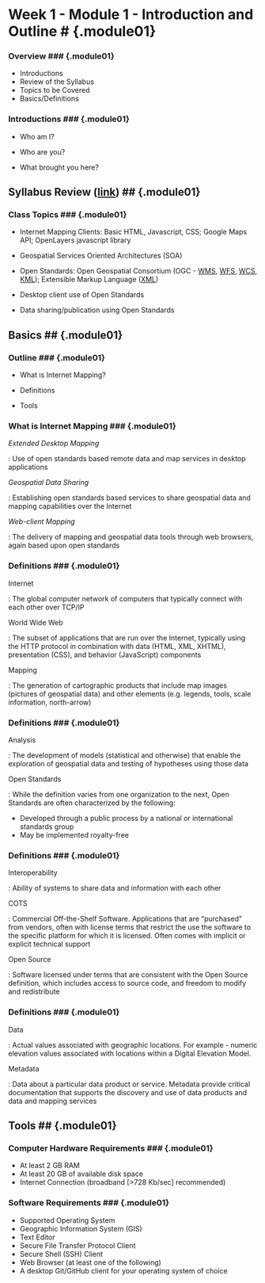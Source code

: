 <!---------------------------------------------------------------------------->
<!-- Week 01 ----------------------------------------------------------------->
<!-- Lecture 01 a 01 --------------------------------------------------------->
<!-- Introduction and Outline ------------------------------------------------>
<!---------------------------------------------------------------------------->

# Week 1 - Module 1 - Introduction and Outline # {.module01}

### Overview ### {.module01}

* Introductions
* Review of the Syllabus
* Topics to be Covered
* Basics/Definitions

### Introductions ### {.module01}

* Who am I?

* Who are you?

* What brought you here?

## Syllabus Review ([link](https://github.com/UNM-GEOG-485-585/class-materials/raw/master/syllabus.pdf)) ## {.module01}

### Class Topics ###  {.module01}

* Internet Mapping Clients: Basic HTML, Javascript, CSS; Google Maps API; OpenLayers javascript library

* Geospatial Services Oriented Architectures (SOA)

* Open Standards: Open Geospatial Consortium (OGC - [WMS](http://www.opengeospatial.org/standards/wms), [WFS](http://www.opengeospatial.org/standards/wfs), [WCS](http://www.opengeospatial.org/standards/wcs), [KML](http://www.opengeospatial.org/standards/kml)); Extensible Markup Language ([XML](http://www.w3.org/XML/))

* Desktop client use of Open Standards

* Data sharing/publication using Open Standards

## Basics ##  {.module01}

### Outline ###  {.module01}

* What is Internet Mapping?

* Definitions

* Tools

### What is Internet Mapping ###  {.module01}

*Extended Desktop Mapping*

: 	Use of open standards based remote data and map services in desktop applications

*Geospatial Data Sharing*

:	Establishing open standards based services to share geospatial data and mapping capabilities over the Internet

*Web-client Mapping*

:	The delivery of mapping and geospatial data tools through web browsers, again based upon open standards

### Definitions ###  {.module01}

Internet

:	The global computer network of computers that typically connect with each other over TCP/IP

World Wide Web

:	The subset of applications that are run over the Internet, typically using the HTTP protocol in combination with data (HTML, XML, XHTML), presentation (CSS), and behavior (JavaScript) components

Mapping

:	The generation of cartographic products that include map images (pictures of geospatial data) and other elements (e.g. legends, tools, scale information, north-arrow)

### Definitions ###  {.module01}

Analysis

:	The development of models (statistical and otherwise) that enable the exploration of geospatial data and testing of hypotheses using those data

Open Standards

:	While the definition varies from one organization to the next, Open Standards are often characterized by the following:

* Developed through a public process by a national or international standards group
* May be implemented royalty-free

### Definitions ###  {.module01}

Interoperability

:	Ability of systems to share data and information with each other

COTS

:	Commercial Off-the-Shelf Software. Applications that are “purchased” from vendors, often with license terms that restrict the use the software to the specific platform for which it is licensed. Often comes with implicit or explicit technical support

Open Source

:	Software licensed under terms that are consistent with the Open Source definition, which includes access to source code, and freedom to modify and redistribute

### Definitions ###  {.module01}

Data

:	Actual values associated with geographic locations. For example - numeric elevation values associated with locations within a Digital Elevation Model.

Metadata

:	Data about a particular data product or service. Metadata provide critical documentation that supports the discovery and use of data products and data and mapping services


## Tools ##  {.module01}

### Computer Hardware Requirements ###  {.module01}

* At least 2 GB RAM
* At least 20 GB of available disk space
* Internet Connection (broadband [>728 Kb/sec] recommended)

### Software Requirements ###  {.module01}

* Supported Operating System
* Geographic Information System (GIS)
* Text Editor 
* Secure File Transfer Protocol Client
* Secure Shell (SSH) Client
* Web Browser (at least one of the following)
* A desktop Git/GitHub client for your operating system of choice


